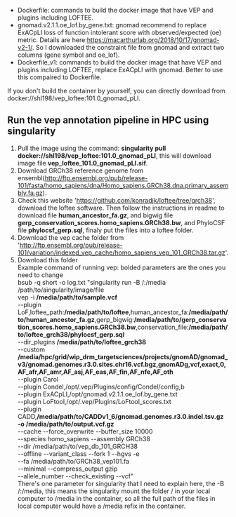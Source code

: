 * Dockerfile: commands to build the docker image that have VEP and plugins including LOFTEE.
* gnomad.v2.1.1.oe_lof.by_gene.txt: gnomad recommend to replace ExACpLI loss of
function intolerant score with observed/expected (oe) metric. Details are here:https://macarthurlab.org/2018/10/17/gnomad-v2-1/. So I downloaded the constraint file from gnomad and extract two columns (gene symbol and oe_lof).
* Dockerfile_v1: commands to build the docker image that have VEP and plugins including LOFTEE, replace ExACpLI with gnomad. Better to use this compaired to Dockerfile.

If you don't build the container by yourself, you can directly download from docker://shl198/vep_loftee:101.0_gnomad_pLI.

Run the vep annotation pipeline in HPC using singularity
--------------------------------------------------------

1. Pull the image using the command: **singularity pull docker://shl198/vep_loftee:101.0_gnomad_pLI**, this will download image file **vep_loftee_101.0_gnomad_pLI.sif**.
2. Download GRCh38 reference genome from ensembl(http://ftp.ensembl.org/pub/release-101/fasta/homo_sapiens/dna/Homo_sapiens.GRCh38.dna.primary_assembly.fa.gz).
3. Check this website 'https://github.com/konradjk/loftee/tree/grch38', download the loftee software. Then follow the instructions in readme to download file **human_ancestor_fa.gz**, and bigwig file **gerp_conservation_scores.homo_sapiens.GRCh38.bw**, and PhyloCSF file **phylocsf_gerp.sql**, finaly put the files into a loftee folder.
4. Download the vep cache folder from 'http://ftp.ensembl.org/pub/release-101/variation/indexed_vep_cache/homo_sapiens_vep_101_GRCh38.tar.gz'.
5. Download this folder <br />
   Example command of running vep: bolded parameters are the ones you need to change <br /> 
	bsub -q short -o log.txt "singularity run -B /:/media /path/to/aingularity/image/file \
	vep -i **/media/path/to/sample.vcf**  \
		--plugin LoF,loftee_path:**/media/path/to/loftee**,human_ancestor_fa:**/media/path/to/human_ancestor_fa.gz**,gerp_bigwig:**/media/path/to/gerp_conservation_scores.homo_sapiens.GRCh38.bw**,conservation_file:**/media/path/to/loftee_grch38/phylocsf_gerp.sql** \
		--dir_plugins **/media/path/to/loftee_grch38** \
		--custom **/media/hpc/grid/wip_drm_targetsciences/projects/gnomAD/gnomad_v3/gnomad.genomes.r3.0.sites.chr16.vcf.bgz,gnomADg,vcf,exact,0,AF_afr,AF_amr,AF_asj,AF_eas,AF_fin,AF_nfe,AF_oth** \
		--plugin Carol \
		--plugin Condel,/opt/.vep/Plugins/config/Condel/config,b \
		--plugin ExACpLI,/opt/gnomad.v2.1.1.oe_lof.by_gene.txt \
		--plugin LoFtool,/opt/.vep/Plugins/LoFtool_scores.txt \
		--plugin CADD,**/media/path/to/CADDv1_6/gnomad.genomes.r3.0.indel.tsv.gz \
		-o /media/path/to/output.vcf.gz** \
		--cache --force_overwrite --buffer_size 10000 \
		--species homo_sapiens --assembly GRCh38 \
		--dir /media/path/to/vep_db_101_GRCH38 \
		--offline --variant_class --fork 1 --hgvs -e \
		--fa /media/path/to/GRCh38_vep101.fa \
		--minimal  --compress_output gzip \
		--allele_number --check_existing --vcf" <br />
	There's one parameter for singularity that I need to explain here, the -B /:/media, this means the singularity mount the folder / in your local computer to /media in the container, so all the full path of the files in local computer would have a /media refix in the container.